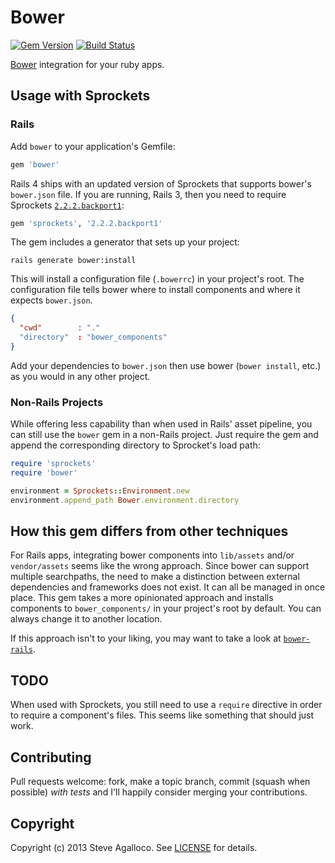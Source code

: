 # Bower
[![Gem Version](https://badge.fury.io/rb/bower.png)][gem] [![Build Status](https://travis-ci.org/spagalloco/bower.png?branch=master)][travis]

[Bower](http://bower.io) integration for your ruby apps.

## Usage with Sprockets

### Rails

Add `bower` to your application's Gemfile:

```ruby
gem 'bower'
```

Rails 4 ships with an updated version of Sprockets that supports bower's `bower.json` file. If you are running, Rails 3, then you need to require Sprockets [`2.2.2.backport1`](http://rubygems.org/gems/sprockets/versions/2.2.2.backport1):

```ruby
gem 'sprockets', '2.2.2.backport1'
```

The gem includes a generator that sets up your project:

    rails generate bower:install

This will install a configuration file (`.bowerrc`) in your project's root. The configuration file tells bower where to install components and where it expects `bower.json`.

```json
{
  "cwd"        : "."
  "directory"  : "bower_components"
}

```

Add your dependencies to `bower.json` then use bower (`bower install`, etc.) as you would in any other project.

### Non-Rails Projects

While offering less capability than when used in Rails' asset pipeline, you can still use the `bower` gem in a non-Rails project. Just require the gem and append the corresponding directory to Sprocket's load path:

```ruby
require 'sprockets'
require 'bower'

environment = Sprockets::Environment.new
environment.append_path Bower.environment.directory
```

## How this gem differs from other techniques

For Rails apps, integrating bower components into `lib/assets` and/or `vendor/assets` seems like the wrong approach. Since bower can support multiple searchpaths, the need to make a distinction between external dependencies and frameworks does not exist. It can all be managed in once place. This gem takes a more opinionated approach and installs components to `bower_components/` in your project's root by default. You can always change it to another location.

If this approach isn't to your liking, you may want to take a look at [`bower-rails`](https://github.com/rharriso/bower-rails/).

## TODO

When used with Sprockets, you still need to use a `require` directive in order to require a component's files. This seems like something that should just work.

## Contributing

Pull requests welcome: fork, make a topic branch, commit (squash when possible) *with tests* and I'll happily consider merging your contributions.

## Copyright

Copyright (c) 2013 Steve Agalloco. See [LICENSE](LICENSE.md) for details.

[gem]: https://rubygems.org/gems/bower
[travis]: http://travis-ci.org/spagalloco/bower
